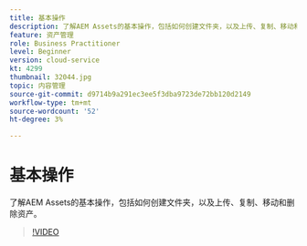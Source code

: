 ```yaml
---
title: 基本操作
description: 了解AEM Assets的基本操作，包括如何创建文件夹，以及上传、复制、移动和删除资产。
feature: 资产管理
role: Business Practitioner
level: Beginner
version: cloud-service
kt: 4299
thumbnail: 32044.jpg
topic: 内容管理
source-git-commit: d9714b9a291ec3ee5f3dba9723de72bb120d2149
workflow-type: tm+mt
source-wordcount: '52'
ht-degree: 3%

---
```



# 基本操作

了解AEM Assets的基本操作，包括如何创建文件夹，以及上传、复制、移动和删除资产。

>[!VIDEO](https://video.tv.adobe.com/v/32044/?quality=12&learn=on&hidetitle=true)